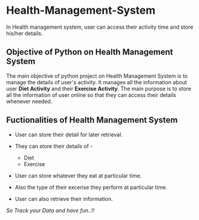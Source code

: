 # Health-Management-System
In Health management system, user can access their activity time and store his/her details.

## Objective of Python on Health Management System
The main objective of python project on Health Management System is to manage the details of user's activity. It manages all the information about user **Diet Activity** and their **Exercise Activity**. The main purpose is to store all the information of user online so that they can access their details whenever needed.

## Fuctionalities of Health Management System
* User can store their detail for later retrieval.
* They can store their details of -
  - Diet
  - Exercise

* User can store whatever they eat at particular time.
* Also the type of their excerise they perform at particular time.
* User can also retrieve their information.

*So Track your Data and have fun..!!*
